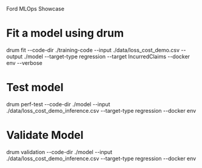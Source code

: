 Ford MLOps Showcase

# Fit a model using drum

drum fit --code-dir ./training-code --input ./data/loss_cost_demo.csv --output ./model --target-type regression --target IncurredClaims  --docker env --verbose

# Test model

drum perf-test --code-dir ./model --input ./data/loss_cost_demo_inference.csv --target-type regression --docker env


# Validate Model

drum validation --code-dir ./model --input ./data/loss_cost_demo_inference.csv --target-type regression --docker env


